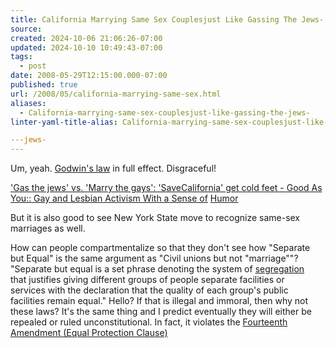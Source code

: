 ```yaml
---
title: California Marrying Same Sex Couplesjust Like Gassing The Jews-
source: 
created: 2024-10-06 21:06:26-07:00
updated: 2024-10-10 10:49:43-07:00
tags:
  - post
date: 2008-05-29T12:15:00.000-07:00
published: true
url: /2008/05/california-marrying-same-sex.html
aliases:
  - California-marrying-same-sex-couplesjust-like-gassing-the-jews-
linter-yaml-title-alias: California-marrying-same-sex-couplesjust-like-gassing-the-jews-

---jews-
---
```



Um, yeah. [Godwin's law](https://en.wikipedia.org/wiki/Godwin%27s_law) in full effect. Disgraceful!  
  
['Gas the jews' vs. 'Marry the gays': 'SaveCalifornia' get cold feet - Good As You:: Gay and Lesbian Activism With a Sense of](https://www.goodasyou.org/good_as_you/2008/05/gas-the-jews-vs.html) [Humor](https://www.goodasyou.org/good_as_you/2008/05/gas-the-jews-vs.html)  
  
But it is also good to see New York State move to recognize same-sex marriages as well.  
  
How can people compartmentalize so that they don't see how "Separate but Equal" is the same argument as "Civil unions but not "marriage""? "Separate but equal is a set phrase denoting the system of [segregation](https://en.wikipedia.org/wiki/Racial_segregation "Racial segregation")  
that justifies giving different groups of people separate facilities or  
services with the declaration that the quality of each group's public  
facilities remain equal." Hello? If that is illegal and immoral, then why not these laws? It's the same thing and I predict eventually they will either be repealed or ruled unconstitutional. In fact, it violates the [Fourteenth Amendment (Equal Protection Clause)](https://en.wikipedia.org/wiki/Equal_Protection_Clause)